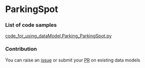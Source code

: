 # ParkingSpot

### List of code samples 

<!-- 50-List of code -->

<!-- [code entry](link) -->
[code_for_using_dataModel.Parking_ParkingSpot.py](https://github.com/smart-data-models/dataModel.Parking/blob/master/ParkingSpot/code/code_for_using_dataModel.Parking_ParkingSpot.py)


<!-- /50-List of code -->

### Contribution
You can raise an [issue](https://github.com/smart-data-models/dataModel.Parking/issues) or submit your [PR](https://github.com/smart-data-models/dataModel.Parking/pulls) on existing data models

